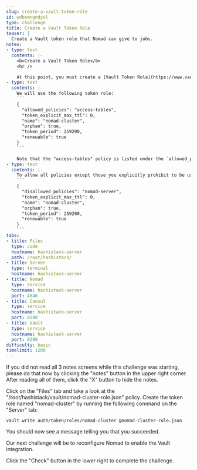 ```yaml
---
slug: create-a-vault-token-role
id: wdbsmnqndyul
type: challenge
title: Create a Vault Token Role
teaser: |
  Create a Vault token role that Nomad can give to jobs.
notes:
- type: text
  contents: |-
    <b>Create a Vault Token Role</b>
    <hr />

    At this point, you must create a [Vault Token Role](https://www.vaultproject.io/api-docs/auth/token#create-update-token-role) that Nomad can give to jobs that it runs. The token role allows you to restrict which Vault policies can be used by Nomad jobs, limiting the Vault secrets the jobs can read.
- type: text
  contents: |-
    We will use the following token role:
    ```
    {
      "allowed_policies": "access-tables",
      "token_explicit_max_ttl": 0,
      "name": "nomad-cluster",
      "orphan": true,
      "token_period": 259200,
      "renewable": true
    }
    ```

    Note that the "access-tables" policy is listed under the `allowed_policies` key. We have not created this policy yet, but it will be used by our web job to retrieve database credentials.
- type: text
  contents: |-
    To allow all policies except those you explicitly prohibit to be used by jobs, specify the `disallowed_policies` key instead and list the policies that should not be granted. If you take this approach, be sure to include the `nomad-server` policy. An example of this is shown below:
    ```
    {
      "disallowed_policies": "nomad-server",
      "token_explicit_max_ttl": 0,
      "name": "nomad-cluster",
      "orphan": true,
      "token_period": 259200,
      "renewable": true
    }
    ```
tabs:
- title: Files
  type: code
  hostname: hashistack-server
  path: /root/hashistack/
- title: Server
  type: terminal
  hostname: hashistack-server
- title: Nomad
  type: service
  hostname: hashistack-server
  port: 4646
- title: Consul
  type: service
  hostname: hashistack-server
  port: 8500
- title: Vault
  type: service
  hostname: hashistack-server
  port: 8200
difficulty: basic
timelimit: 1200
---
```

If you did not read all 3 notes screens while this challenge was starting, please do that now by clicking the "notes" button in the upper right corner. After reading all of them, click the "X" button to hide the notes.

Click on the "Files" tab and take a look at the "/root/hashistack/vault/nomad-cluster-role.json" policy. Create the token role named "nomad-cluster" by running the following command on the "Server" tab:
```
vault write auth/token/roles/nomad-cluster @nomad-cluster-role.json
```
You should now see a message telling you that you succeeded.

Our next challenge will be to reconfigure Nomad to enable the Vault integration.

Click the "Check" button in the lower right to complete the challenge.
